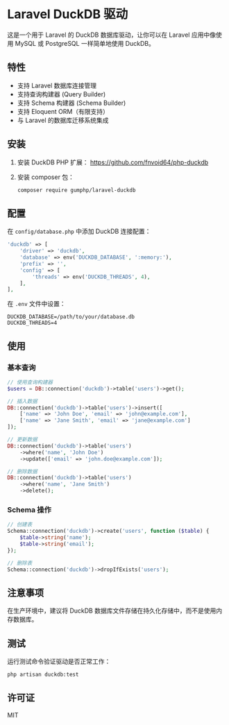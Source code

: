 # Laravel DuckDB 驱动

这是一个用于 Laravel 的 DuckDB 数据库驱动，让你可以在 Laravel 应用中像使用 MySQL 或 PostgreSQL 一样简单地使用 DuckDB。

## 特性

- 支持 Laravel 数据库连接管理
- 支持查询构建器 (Query Builder)
- 支持 Schema 构建器 (Schema Builder)
- 支持 Eloquent ORM（有限支持）
- 与 Laravel 的数据库迁移系统集成

## 安装

1. 安装 DuckDB PHP 扩展：
   https://github.com/fnvoid64/php-duckdb

3. 安装 composer 包：
   ```bash
   composer require gumphp/laravel-duckdb
   ```

## 配置

在 `config/database.php` 中添加 DuckDB 连接配置：

```php
'duckdb' => [
    'driver' => 'duckdb',
    'database' => env('DUCKDB_DATABASE', ':memory:'),
    'prefix' => '',
    'config' => [
        'threads' => env('DUCKDB_THREADS', 4),
    ],
],
```

在 `.env` 文件中设置：

```env
DUCKDB_DATABASE=/path/to/your/database.db
DUCKDB_THREADS=4
```

## 使用

### 基本查询

```php
// 使用查询构建器
$users = DB::connection('duckdb')->table('users')->get();

// 插入数据
DB::connection('duckdb')->table('users')->insert([
    ['name' => 'John Doe', 'email' => 'john@example.com'],
    ['name' => 'Jane Smith', 'email' => 'jane@example.com']
]);

// 更新数据
DB::connection('duckdb')->table('users')
    ->where('name', 'John Doe')
    ->update(['email' => 'john.doe@example.com']);

// 删除数据
DB::connection('duckdb')->table('users')
    ->where('name', 'Jane Smith')
    ->delete();
```

### Schema 操作

```php
// 创建表
Schema::connection('duckdb')->create('users', function ($table) {
    $table->string('name');
    $table->string('email');
});

// 删除表
Schema::connection('duckdb')->dropIfExists('users');
```

## 注意事项

在生产环境中，建议将 DuckDB 数据库文件存储在持久化存储中，而不是使用内存数据库。

## 测试

运行测试命令验证驱动是否正常工作：

```bash
php artisan duckdb:test
```

## 许可证

MIT